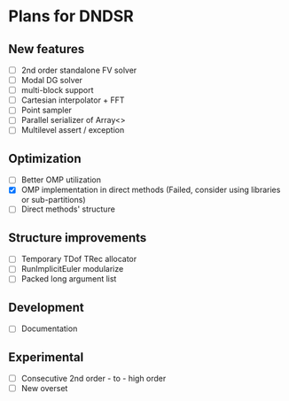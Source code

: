 # Plans for DNDSR

## New features

- [ ] 2nd order standalone FV solver
- [ ] Modal DG solver
- [ ] multi-block support
- [ ] Cartesian interpolator + FFT
- [ ] Point sampler
- [ ] Parallel serializer of Array<>
- [ ] Multilevel assert / exception

## Optimization

- [ ] Better OMP utilization
- [x] OMP implementation in direct methods (Failed, consider using libraries or sub-partitions)
- [ ] Direct methods' structure
  
## Structure improvements

- [ ] Temporary TDof TRec allocator
- [ ] RunImplicitEuler modularize
- [ ] Packed long argument list

## Development

- [ ] Documentation

## Experimental

- [ ] Consecutive 2nd order - to - high order
- [ ] New overset
